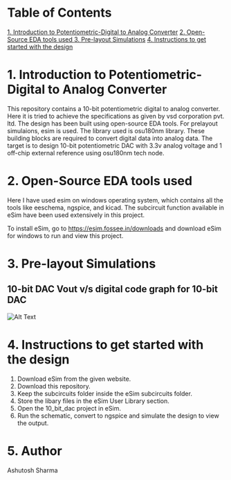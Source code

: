 # Table of Contents
[1. Introduction to Potentiometric-Digital to Analog Converter](https://github.com/xzlashutosh/potentiometric-DAC/blob/master/README.md#introduction-to-potentiometric-dac)
[2. Open-Source EDA tools used ](https://github.com/xzlashutosh/potentiometric-DAC/blob/master/README.md#2-open-source-eda-tools-used)
[3. Pre-layout Simulations](https://github.com/xzlashutosh/potentiometric-DAC/blob/master/README.md#3-pre-layout-simulations)
[4. Instructions to get started with the design](https://github.com/xzlashutosh/potentiometric-DAC/blob/master/README.md#4-instructions-to-get-started-with-the-design)


# 1. Introduction to Potentiometric-Digital to Analog Converter
This repository contains a 10-bit potentiometric digital to analog converter. Here it is tried to achieve the specifications as given by vsd corporation pvt. ltd.
The design has been built using open-source EDA tools. For prelayout simulaions, esim is used. The library used is osu180nm library.
These building blocks are required to convert digital data into analog data.
The target is to design 10-bit potentiometric DAC with 3.3v analog voltage and 1 off-chip external reference using osu180nm tech node.

# 2. Open-Source EDA tools used 
Here I have used esim on windows operating system, which contains all the tools like eeschema, ngspice, and kicad. The subcircuit function available in eSim have been used extensively in this project.

To install eSim, go to https://esim.fossee.in/downloads and download eSim for windows to run and view this project.

# 3. Pre-layout Simulations

## 10-bit DAC Vout v/s digital code graph for 10-bit DAC

![Alt Text](https://user-images.githubusercontent.com/36560176/90026963-a144b200-dcd5-11ea-9dce-ddd0cde65bed.png)

# 4. Instructions to get started with the design
 1. Download eSim from the given website.
 2. Download this repository.
 3. Keep the subcircuits folder inside the eSim subcircuits folder.
 4. Store the libary files in the eSim User Library section.
 5. Open the 10_bit_dac project in eSim.
 6. Run the schematic, convert to ngspice and simulate the design to view the output.

# 5. Author 
Ashutosh Sharma
